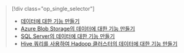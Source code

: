 > [!div class="op_single_selector"]
> * [데이터에 대한 기능 만들기](../articles/machine-learning/machine-learning-data-science-create-features.md)
> * [Azure Blob Storage의 데이터에 대한 기능 만들기](../articles/machine-learning/machine-learning-data-science-create-features-blob.md)
> * [SQL Server의 데이터에 대한 기능 만들기](../articles/machine-learning/machine-learning-data-science-create-features-sql-server.md)
> * [Hive 쿼리를 사용하여 Hadoop 클러스터의 데이터에 대한 기능 만들기](../articles/machine-learning/machine-learning-data-science-create-features-hive.md)
> 
> 



<!--HONumber=Nov16_HO3-->


